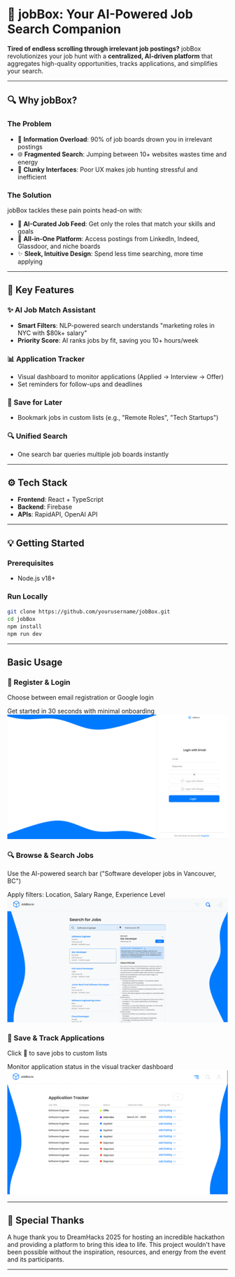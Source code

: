 # 🚀 jobBox: Your AI-Powered Job Search Companion

**Tired of endless scrolling through irrelevant job postings?** jobBox revolutionizes your job hunt with a **centralized, AI-driven platform** that aggregates high-quality opportunities, tracks applications, and simplifies your search.

---

## 🔍 Why jobBox?

### **The Problem**

-   🧩 **Information Overload**: 90% of job boards drown you in irrelevant postings
-   🌐 **Fragmented Search**: Jumping between 10+ websites wastes time and energy
-   🤯 **Clunky Interfaces**: Poor UX makes job hunting stressful and inefficient

### **The Solution**

jobBox tackles these pain points head-on with:

-   🎯 **AI-Curated Job Feed**: Get only the roles that match your skills and goals
-   🌟 **All-in-One Platform**: Access postings from LinkedIn, Indeed, Glassdoor, and niche boards
-   ✨ **Sleek, Intuitive Design**: Spend less time searching, more time applying

---

## 🚀 Key Features

### **✨ AI Job Match Assistant**

-   **Smart Filters**: NLP-powered search understands "marketing roles in NYC with $80k+ salary"
-   **Priority Score**: AI ranks jobs by fit, saving you 10+ hours/week

### **📊 Application Tracker**

-   Visual dashboard to monitor applications (Applied → Interview → Offer)
-   Set reminders for follow-ups and deadlines

### **💾 Save for Later**

-   Bookmark jobs in custom lists (e.g., "Remote Roles", "Tech Startups")

### **🔍 Unified Search**

-   One search bar queries multiple job boards instantly

---

## ⚙️ Tech Stack

-   **Frontend**: React + TypeScript
-   **Backend**: Firebase
-   **APIs**: RapidAPI, OpenAI API

---

## 💡 Getting Started

### Prerequisites

-   Node.js v18+

### Run Locally

```bash
git clone https://github.com/yourusername/jobBox.git
cd jobBox
npm install
npm run dev
```

---

## Basic Usage

### 🔐 Register & Login

Choose between email registration or Google login

Get started in 30 seconds with minimal onboarding
![Registration Screenshot](readme_img/login.png)

### 🔍 Browse & Search Jobs

Use the AI-powered search bar ("Software developer jobs in Vancouver, BC")

Apply filters: Location, Salary Range, Experience Level
![Explore Screenshot](readme_img/explore.png)

### 💾 Save & Track Applications

Click 📑 to save jobs to custom lists

Monitor application status in the visual tracker dashboard
![Tracker Screenshot](readme_img/tracker.png)

---

## 🎉 Special Thanks

A huge thank you to DreamHacks 2025 for hosting an incredible hackathon and providing a platform to bring this idea to life. This project wouldn't have been possible without the inspiration, resources, and energy from the event and its participants.

---
